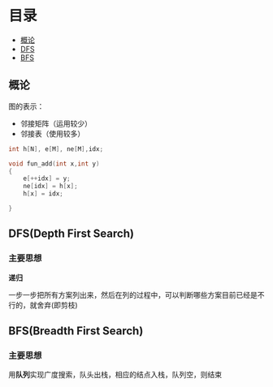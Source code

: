 # 目录

- [概论](#section1)
- [DFS](#section2)
- [BFS](#section3)

## 概论 <a name="section1"></a>
图的表示：
- 邻接矩阵（运用较少）
- 邻接表（使用较多）
```c++
int h[N], e[M], ne[M],idx;

void fun_add(int x,int y)
{
	e[++idx] = y;
	ne[idx] = h[x];
	h[x] = idx;

}
```



## DFS(Depth First Search) <a name="section2"></a>
### 主要思想
**递归**

一步一步把所有方案列出来，然后在列的过程中，可以判断哪些方案目前已经是不行的，就舍弃(即剪枝)

## BFS(Breadth First Search) <a name="section3"></a> 
### 主要思想

用**队列**实现广度搜索，队头出栈，相应的结点入栈，队列空，则结束
